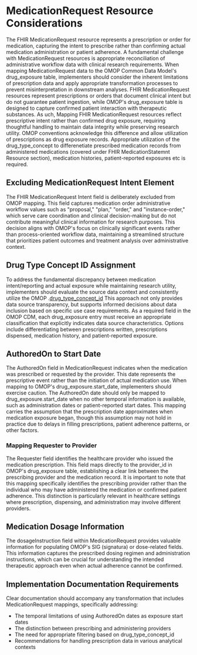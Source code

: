# MedicationRequest Resource Considerations
The FHIR MedicationRequest resource represents a prescription or order for medication, capturing the intent to prescribe rather than confirming actual medication administration or patient adherence. A fundamental challenge with MedicationRequest resources is appropriate reconciliation of administrative workflow data with clinical research requirements. When mapping MedicationRequest data to the OMOP Common Data Model's drug_exposure table, implementers should consider the inherent limitations of prescription data and apply appropriate transformation processes to prevent misinterpretation in downstream analyses. FHIR MedicationRequest resources represent prescriptions or orders that document clinical intent but do not guarantee patient ingestion, while OMOP's drug_exposure table is designed to capture confirmed patient interaction with therapeutic substances. As uch, Mapping FHIR MedicationRequest resources reflect prescriptive intent rather than confirmed drug exposure, requiring thoughtful handling to maintain data integrity while preserving research utility. OMOP conventions acknowledge this difference and allow utilization of prescriptions as drug exposure records. Appropriate utilization of the drug_type_concept to differenetiate prescribed medication records from administered medications (covered under FHIR MedicationStatemnt Resource section), medication histories, patient-reported exposures etc is required.

## Excluding MedicationRequest Intent Element
The FHIR MedicationRequest Intent field is deliberately excluded from OMOP mapping. This field captures medication order administrative workflow values such as "proposal," "plan," "order," and "instance-order," which serve care coordination and clinical decision-making but do not contribute meaningful clinical information for research purposes. This decision aligns with OMOP's focus on clinically significant events rather than process-oriented workflow data, maintaining a streamlined structure that prioritizes patient outcomes and treatment analysis over administrative context.

## Drug Type Concept ID Assignment
To address the fundamental discrepancy between medication intent/reporting and actual exposure while maintaining research utility, implementers should evaluate the source data context and consistently utilize the OMOP .[drug_type_concept_id](https://athena.ohdsi.org/search-terms/terms?domain=Type+Concept&standardConcept=Standard&page=1&pageSize=15&query=)  This approach not only provides data source transparency, but supports informed decisions about data inclusion based on specific use case requirements. As a required field in the OMOP CDM, each drug_exposure entry must receive an appropriate classification that explicitly indicates data source characteristics. Options include differentiating between prescriptions written, prescriptions dispensed, medication history, and patient-reported exposure. 

## AuthoredOn to Start Date
The AuthoredOn field in MedicationRequest indicates when the medication was prescribed or requested by the provider. This date represents the prescriptive event rather than the initiation of actual medication use. When mapping to OMOP's drug_exposure.start_date, implementers should exercise caution. The AuthoredOn date should only be mapped to drug_exposure.start_date when no other temporal information is available, such as administration dates or patient-reported start dates. This mapping carries the assumption that the prescription date approximates when medication exposure began, though this assumption may not hold in practice due to delays in filling prescriptions, patient adherence patterns, or other factors.

### Mapping Requester to Provider
The Requester field identifies the healthcare provider who issued the medication prescription. This field maps directly to the provider_id in OMOP's drug_exposure table, establishing a clear link between the prescribing provider and the medication record. It is important to note that this mapping specifically identifies the prescribing provider rather than the individual who may have administered the medication or confirmed patient adherence. This distinction is particularly relevant in healthcare settings where prescription, dispensing, and administration may involve different providers.

## Medication Dosage Information
The dosageInstruction field within MedicationRequest provides valuable information for populating OMOP's SIG (signatura) or dose-related fields. This information captures the prescribed dosing regimen and administration instructions, which can be crucial for understanding the intended therapeutic approach even when actual adherence cannot be confirmed.

## Implementation Documentation Requirements
Clear documentation should accompany any transformation that includes MedicationRequest mappings, specifically addressing:

- The temporal limitations of using AuthoredOn dates as exposure start dates
- The distinction between prescribing and administering providers
- The need for appropriate filtering based on drug_type_concept_id
- Recommendations for handling prescription data in various analytical contexts
